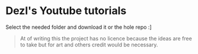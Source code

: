 # Dezl's Youtube tutorials
Select the needed folder and download it or the hole repo :]

> At of writing this the project has no licence because the ideas are free to take but for art and others credit would be necessary.
